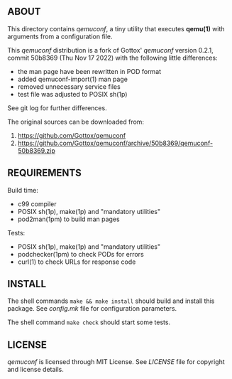 ABOUT
-----
This directory contains *qemuconf*, a tiny utility that executes
**qemu(1)** with arguments from a configuration file.

This *qemuconf* distribution is a fork of Gottox' *qemuconf* version
0.2.1, commit 50b8369 (Thu Nov 17 2022) with the following little
differences:
  * the man page have been rewritten in POD format
  * added qemuconf-import(1) man page
  * removed unnecessary service files
  * test file was adjusted to POSIX sh(1p)

See git log for further differences.

The original sources can be downloaded from:
  1. https://github.com/Gottox/qemuconf
  2. https://github.com/Gottox/qemuconf/archive/50b8369/qemuconf-50b8369.zip

REQUIREMENTS
------------
Build time:
  * c99 compiler
  * POSIX sh(1p), make(1p) and "mandatory utilities"
  * pod2man(1pm) to build man pages

Tests:
  * POSIX sh(1p), make(1p) and "mandatory utilities"
  * podchecker(1pm) to check PODs for errors
  * curl(1) to check URLs for response code

INSTALL
-------
The shell commands `make && make install` should build and install
this package.  See *config.mk* file for configuration parameters.

The shell command `make check` should start some tests.

LICENSE
-------
*qemuconf* is licensed through MIT License.
See *LICENSE* file for copyright and license details.


<!-- vim:sw=2:ts=2:sts=2:et:cc=72:tw=70
End of file. -->
